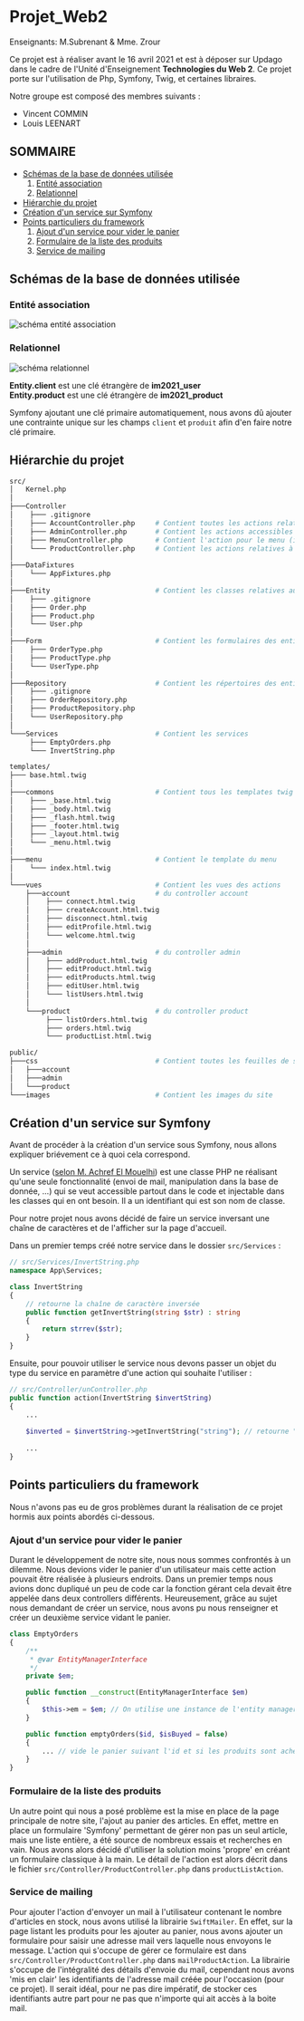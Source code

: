 # Projet_Web2
Enseignants: M.Subrenant & Mme. Zrour

Ce projet est à réaliser avant le 16 avril 2021 et est à déposer sur Updago dans le cadre de l'Unité d'Enseignement <b>Technologies du Web 2</b>. Ce projet porte sur l'utilisation de Php, Symfony, Twig, et certaines libraires.

Notre groupe est composé des membres suivants :
- Vincent COMMIN
- Louis LEENART

## SOMMAIRE
- [Schémas de la base de données utilisée <a id="bdd"/>](#bdd)
    1. [Entité association <a id="ea"/>](#ea)
    2. [Relationnel <a id="rel"/>](#irel)
- [Hiérarchie du projet <a id="hierarchie"/>](#hierarchie)
- [Création d'un service sur Symfony <a id="service"/>](#service)
- [Points particuliers du framework <a id="ppf"/>](#ppf)
    1. [Ajout d'un service pour vider le panier <a id="panier"/>](#panier)
    2. [Formulaire de la liste des produits <a id="produits"/>](#produits)
    3. [Service de mailing <a id="mail"/>](#mail)

## Schémas de la base de données utilisée <a id="bdd"/>

### Entité association <a id="ea"/>

![schéma entité association](imagesCR/EntityRelationship.png)

### Relationnel <a id="rel"/>

![schéma relationnel](imagesCR/CMD.png)

**Entity.client** est une clé étrangère de **im2021_user**<br>
**Entity.product** est une clé étrangère de **im2021_product**

Symfony ajoutant une clé primaire automatiquement, nous avons dû ajouter une contrainte unique sur les champs `client` et `produit` afin d'en faire notre clé primaire.  

## Hiérarchie du projet <a id="hierarchie"/>

```bash
src/
│   Kernel.php
│
├───Controller
│    ├─── .gitignore
│    ├─── AccountController.php     # Contient toutes les actions relatives aux comptes
│    ├─── AdminController.php       # Contient les actions accessibles uniquement par l'admin
│    ├─── MenuController.php        # Contient l'action pour le menu (inclut dans le twig)
│    └─── ProductController.php     # Contient les actions relatives à la gestion des produits
│
├───DataFixtures
│    └─── AppFixtures.php
│
├───Entity                          # Contient les classes relatives aux tables de la base de données
│    ├─── .gitignore
│    ├─── Order.php  
│    ├─── Product.php 
│    └─── User.php     
│
├───Form                            # Contient les formulaires des entités
│    ├─── OrderType.php           
│    ├─── ProductType.php
│    └─── UserType.php
│
├───Repository                      # Contient les répertoires des entités
│    ├─── .gitignore
│    ├─── OrderRepository.php
│    ├─── ProductRepository.php
│    └─── UserRepository.php
│
└───Services                        # Contient les services
     ├─── EmptyOrders.php
     └─── InvertString.php
```

```bash
templates/
├─── base.html.twig
│
├───commons                         # Contient tous les templates twig desquelles nous allons hériter
│    ├─── _base.html.twig
│    ├─── _body.html.twig
│    ├─── _flash.html.twig
│    ├─── _footer.html.twig
│    ├─── _layout.html.twig
│    └─── _menu.html.twig
│
├───menu                            # Contient le template du menu
│    └─── index.html.twig
│
└───vues                            # Contient les vues des actions
    ├───account                     # du controller account
    │    ├─── connect.html.twig
    │    ├─── createAccount.html.twig
    │    ├─── disconnect.html.twig
    │    ├─── editProfile.html.twig
    │    └─── welcome.html.twig
    │
    ├───admin                       # du controller admin
    │    ├─── addProduct.html.twig
    │    ├─── editProduct.html.twig
    │    ├─── editProducts.html.twig
    │    ├─── editUser.html.twig
    │    └─── listUsers.html.twig
    │
    └───product                     # du controller product
         ├─── listOrders.html.twig
         ├─── orders.html.twig
         └─── productList.html.twig

```

```bash
public/
├───css                             # Contient toutes les feuilles de styles globales et pour chaque controller
│   ├───account
│   ├───admin
│   └───product
└───images                          # Contient les images du site
```

## Création d'un service sur Symfony <a id="service"/>

Avant de procéder à la création d'un service sous Symfony, nous allons expliquer briévement ce à quoi cela correspond.

Un service ([selon M. Achref El Mouelhi](http://www.lsis.org/elmouelhia/courses/php/sf/coursSymfonyServices.pdf)) est une classe PHP ne réalisant qu'une seule fonctionnalité (envoi de mail, manipulation dans la base de donnée, ...) qui se veut accessible partout dans le code et injectable dans les classes qui en ont besoin. Il a un identifiant qui est son nom de classe.

Pour notre projet nous avons décidé de faire un service inversant une chaîne de caractères et de l'afficher sur la page d'accueil.

Dans un premier temps créé notre service dans le dossier `src/Services` :
```php
// src/Services/InvertString.php
namespace App\Services;

class InvertString
{
    // retourne la chaîne de caractère inversée
    public function getInvertString(string $str) : string
    {
        return strrev($str);
    }
}
```
Ensuite, pour pouvoir utiliser le service nous devons passer un objet du type du service en paramètre d'une action qui souhaite l'utiliser :

```php
// src/Controller/unController.php
public function action(InvertString $invertString)
{
    ...
    
    $inverted = $invertString->getInvertString("string"); // retourne "gnirts"
    
    ...
}
```

## Points particuliers du framework <a id="ppf"/>

Nous n'avons pas eu de gros problèmes durant la réalisation de ce projet hormis aux points abordés ci-dessous.

### Ajout d'un service pour vider le panier <a id="panier"/>

Durant le développement de notre site, nous nous sommes confrontés à un dilemme. Nous devions vider le panier d'un utilisateur mais cette action pouvait être réalisée à plusieurs endroits. Dans un premier temps nous avions donc dupliqué un peu de code car la fonction gérant cela devait être appelée dans deux controllers différents. Heureusement, grâce au sujet nous demandant de créer un service, nous avons pu nous renseigner et créer un deuxième service vidant le panier. 

```php
class EmptyOrders
{
    /**
     * @var EntityManagerInterface
     */
    private $em;

    public function __construct(EntityManagerInterface $em)
    {
        $this->em = $em; // On utilise une instance de l'entity manager pour pouvoir gérer doctrine
    }

    public function emptyOrders($id, $isBuyed = false)
    {
        ... // vide le panier suivant l'id et si les produits sont achetés
    }
}
```

### Formulaire de la liste des produits <a id="produits"/>

Un autre point qui nous a posé problème est la mise en place de la page principale de notre site, l'ajout au panier des articles. En effet, mettre en place un formulaire 'Symfony' permettant de gérer non pas un seul article, mais une liste entière, a été source de nombreux essais et recherches en vain. Nous avons alors décidé d'utiliser la solution moins 'propre' en créant un formulaire classique à la main. Le détail de l'action est alors décrit dans le fichier `src/Controller/ProductController.php` dans `productListAction`.


### Service de mailing <a id="mail"/>

Pour ajouter l'action d'envoyer un mail à l'utilisateur contenant le nombre d'articles en stock, nous avons utilisé la librairie `SwiftMailer`. En effet, sur la page listant les produits pour les ajouter au panier, nous avons ajouter un formulaire pour saisir une adresse mail vers laquelle nous envoyons le message. L'action qui s'occupe de gérer ce formulaire est dans `src/Controller/ProductController.php` dans `mailProductAction`. La librairie s'occupe de l'intégralité des détails d'envoie du mail, cependant nous avons 'mis en clair' les identifiants de l'adresse mail créée pour l'occasion (pour ce projet). Il serait idéal, pour ne pas dire impératif, de stocker ces identifiants autre part pour ne pas que n'importe qui ait accès à la boite mail.